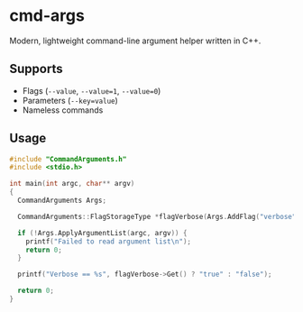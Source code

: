 # cmd-args

Modern, lightweight command-line argument helper written in C++.


## Supports

* Flags (`--value`, `--value=1`, `--value=0`)
* Parameters (`--key=value`)
* Nameless commands


## Usage

```cpp
#include "CommandArguments.h"
#include <stdio.h>

int main(int argc, char** argv)
{
  CommandArguments Args;

  CommandArguments::FlagStorageType *flagVerbose(Args.AddFlag("verbose", "Verbose console output", false));

  if (!Args.ApplyArgumentList(argc, argv)) {
    printf("Failed to read argument list\n");
    return 0;
  }

  printf("Verbose == %s", flagVerbose->Get() ? "true" : "false");

  return 0;
}
```
